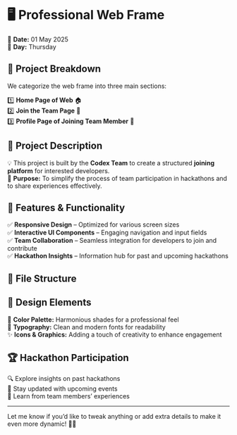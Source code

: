 <!-- Professional Web Frame - Codex Team -->
# 🖥️ **Professional Web Frame**
📅 **Date:** 01 May 2025  
📌 **Day:** Thursday  

## 🔧 Project Breakdown
We categorize the web frame into three main sections:

1️⃣ **Home Page of Web** 🏠  
2️⃣ **Join the Team Page** 🤝  
3️⃣ **Profile Page of Joining Team Member** 👤  

## 📜 **Project Description**
💡 This project is built by the **Codex Team** to create a structured **joining platform** for interested developers.  
🎯 **Purpose:** To simplify the process of team participation in hackathons and to share experiences effectively.

## 🚀 **Features & Functionality**
✅ **Responsive Design** – Optimized for various screen sizes  
✅ **Interactive UI Components** – Engaging navigation and input fields  
✅ **Team Collaboration** – Seamless integration for developers to join and contribute  
✅ **Hackathon Insights** – Information hub for past and upcoming hackathons  

## 📂 **File Structure**


## 🎨 **Design Elements**  
🎨 **Color Palette:** Harmonious shades for a professional feel  
📐 **Typography:** Clean and modern fonts for readability  
✨ **Icons & Graphics:** Adding a touch of creativity to enhance engagement  

## 🏆 **Hackathon Participation**  
🔍 Explore insights on past hackathons  
📅 Stay updated with upcoming events  
💬 Learn from team members’ experiences  

---

Let me know if you’d like to tweak anything or add extra details to make it even more dynamic! 🚀😊